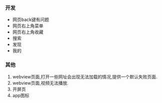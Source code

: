 
### 开发

- 网页back键有问题
- 网页右上角菜单
- 网页右上角收藏
- 搜索
- 发现
- 我的

### 其他

1. webview页面,打开一些网址会出现无法加载的情况,提供一个默认失败页面.
2. webview页面,视频无法播放.
3. 开屏页
4. app图标
